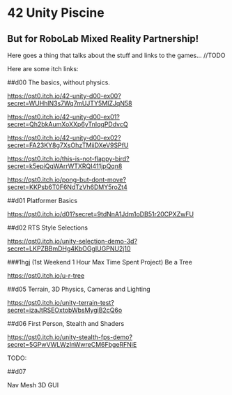 # 42 Unity Piscine
## But for RoboLab Mixed Reality Partnership!

Here goes a thing that talks about the stuff and links to the games...
//TODO

Here are some itch links:

##d00
The basics, without physics.

https://qst0.itch.io/42-unity-d00-ex00?secret=WUHhlN3s7Wq7mUJTY5MIZJqN58

https://qst0.itch.io/42-unity-d00-ex01?secret=Qh2bkAumXoXXp6yTnIqqPDdvcQ

https://qst0.itch.io/42-unity-d00-ex02?secret=FA23KY8g7XsOhzTMiiDXeV9SPfU

https://qst0.itch.io/this-is-not-flappy-bird?secret=k5epiQqWArrWTXRQI411jpQqn8

https://qst0.itch.io/pong-but-dont-move?secret=KKPsb6T0F6NdTzVh6DMY5roZt4

##d01
Platformer Basics

https://qst0.itch.io/d01?secret=9tdNnA1Jdm1oDB51r20CPXZwFU

##d02
RTS Style Selections

https://qst0.itch.io/unity-selection-demo-3d?secret=LKPZBBmDHg4KbOGgIUGPNU2j10

###1hgj (1st Weekend 1 Hour Max Time Spent Project)
Be a Tree

https://qst0.itch.io/u-r-tree

##d05
Terrain, 3D Physics, Cameras and Lighting

https://qst0.itch.io/unity-terrain-test?secret=izaJtRSEOxtobWbsMygiB2cQ6o

##d06
First Person, Stealth and Shaders

https://qst0.itch.io/unity-stealth-fps-demo?secret=5GPwVWLWzInWwreCM6FbgeRFNiE


TODO:

##d07

Nav Mesh 3D GUI
